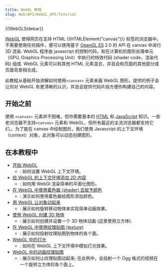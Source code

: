 ```yaml
---
title: WebGL 教程
slug: Web/API/WebGL_API/Tutorial
---
```


{{WebGLSidebar}}

[WebGL](http://www.khronos.org/webgl/) 使得网页在支持 HTML {{HTMLElement("canvas")}} 标签的浏览器中，不需要使用任何插件，便可以使用基于 [OpenGL ES](http://www.khronos.org/opengles/) 2.0 的 API 在 canvas 中进行 3D 渲染. WebGL 程序由 javascript 的控制代码，和在计算机的图形处理单元（GPU, Graphics Processing Unit）中执行的特效代码 (shader code，渲染代码) 组成. WebGL 元素可以和其他 HTML 元素混合，并且会和页面的其他部分或页面背景相合成。

此教程从基础开始讲解如何使用`<canvas>` 元素来画 WebGL 图形。提供的例子会让你对 WebGL 有更清晰的认识，并且会提供代码片段方便你构建自己的内容。

## 开始之前

使用 `<canvas>` 元素并不困难，但你需要基本的 [HTML](/zh-CN/docs/Web/HTML) 和 [JavaScript](/zh-CN/docs/Web/JavaScript) 知识。一些老浏览器不支持`<canvas>` 元素和 WebGL，但所有最近的主流浏览器都支持它们.。为了能在 canvas 中绘制图形，我们使用 Javascript 的上下文环境（context）对象，此对象可以动态创建图形。

## 在本教程中

- [开始 WebGL](/zh-CN/docs/Web/API/WebGL_API/Tutorial/Getting_started_with_WebGL)
  - : 如何设置 WebGL 上下文环境。
- [给 WebGL 的上下文环境添加 2D 内容](/zh-CN/docs/Web/API/WebGL_API/Tutorial/Adding_2D_content_to_a_WebGL_context)
  - : 如何用 WebGl 渲染简单的平面化图形。
- [在 WebGL 中使用着色器 (shader) 去赋予颜色](/zh-CN/docs/Web/API/WebGL_API/Tutorial/Using_shaders_to_apply_color_in_WebGL)
  - : 演示如何使用着色器给图形添加颜色。
- [用 WebGL 让对象动起来](/zh-CN/docs/Web/API/WebGL_API/Tutorial/Animating_objects_with_WebGL)
  - : 展示如何旋转移动物体来实现简单动画效果。
- [使用 WebGL 创建 3D 物体](/zh-CN/docs/Web/API/WebGL_API/Tutorial/Creating_3D_objects_using_WebGL)
  - : 展示如何创建并设置一个 3D 物体动画 (这里使用立方体).
- [在 WebGL 中使用纹理贴图 (texture)](/zh-CN/docs/Web/API/WebGL_API/Tutorial/Using_textures_in_WebGL)
  - : 展示如何投射纹理贴图到物体的各个面。
- [WebGL 中的灯光](/zh-CN/docs/Web/API/WebGL_API/Tutorial/Lighting_in_WebGL)
  - : 如何在 WebGL 上下文环境中模拟灯光效果。
- [WebGL 中的动画纹理贴图](/zh-CN/docs/Web/API/WebGL_API/Tutorial/Animating_textures_in_WebGL)
  - : 展示如何让纹理贴图动起来; 在此例中，会投射一个 Ogg 格式的视频在一个旋转立方体的各个面上。
